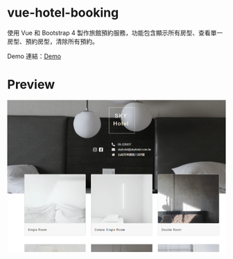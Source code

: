 # vue-hotel-booking

使用 Vue 和 Bootstrap 4 製作旅館預約服務，功能包含顯示所有房型、查看單一房型、預約房型，清除所有預約。

Demo 連結：[Demo](https://chengjiwang.github.io/vue-hotel-booking/)

# Preview

![Image](https://raw.githubusercontent.com/chengjiwang/vue-hotel-booking/master/demoImage/hotel-booking.png)
